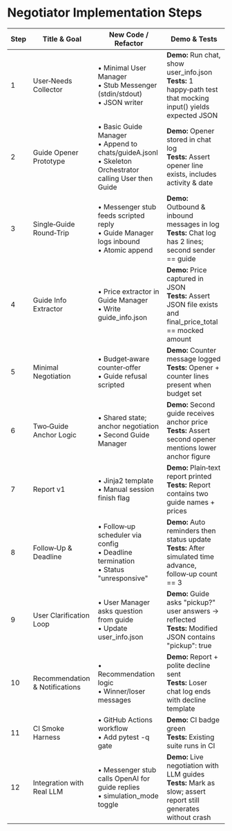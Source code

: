 # Negotiator Implementation Steps

| Step | Title & Goal | New Code / Refactor | Demo & Tests |
|------|-------------|---------------------|--------------|
| 1 | User‑Needs Collector | • Minimal User Manager<br>• Stub Messenger (stdin/stdout)<br>• JSON writer | **Demo:** Run chat, show user_info.json<br>**Tests:** 1 happy‑path test that mocking input() yields expected JSON |
| 2 | Guide Opener Prototype | • Basic Guide Manager<br>• Append to chats/guideA.jsonl<br>• Skeleton Orchestrator calling User then Guide | **Demo:** Opener stored in chat log<br>**Tests:** Assert opener line exists, includes activity & date |
| 3 | Single‑Guide Round‑Trip | • Messenger stub feeds scripted reply<br>• Guide Manager logs inbound<br>• Atomic append | **Demo:** Outbound & inbound messages in log<br>**Tests:** Chat log has 2 lines; second sender == guide |
| 4 | Guide Info Extractor | • Price extractor in Guide Manager<br>• Write guide_info.json | **Demo:** Price captured in JSON<br>**Tests:** Assert JSON file exists and final_price_total == mocked amount |
| 5 | Minimal Negotiation | • Budget‑aware counter‑offer<br>• Guide refusal scripted | **Demo:** Counter message logged<br>**Tests:** Opener + counter lines present when budget set |
| 6 | Two‑Guide Anchor Logic | • Shared state; anchor negotiation<br>• Second Guide Manager | **Demo:** Second guide receives anchor price<br>**Tests:** Assert second opener mentions lower anchor figure |
| 7 | Report v1 | • Jinja2 template<br>• Manual session finish flag | **Demo:** Plain‑text report printed<br>**Tests:** Report contains two guide names + prices |
| 8 | Follow‑Up & Deadline | • Follow‑up scheduler via config<br>• Deadline termination<br>• Status "unresponsive" | **Demo:** Auto reminders then status update<br>**Tests:** After simulated time advance, follow‑up count == 3 |
| 9 | User Clarification Loop | • User Manager asks question from guide<br>• Update user_info.json | **Demo:** Guide asks "pickup?" user answers → reflected<br>**Tests:** Modified JSON contains "pickup": true |
| 10 | Recommendation & Notifications | • Recommendation logic<br>• Winner/loser messages | **Demo:** Report + polite decline sent<br>**Tests:** Loser chat log ends with decline template |
| 11 | CI Smoke Harness | • GitHub Actions workflow<br>• Add pytest -q gate | **Demo:** CI badge green<br>**Tests:** Existing suite runs in CI |
| 12 | Integration with Real LLM | • Messenger stub calls OpenAI for guide replies<br>• simulation_mode toggle | **Demo:** Live negotiation with LLM guides<br>**Tests:** Mark as slow; assert report still generates without crash |